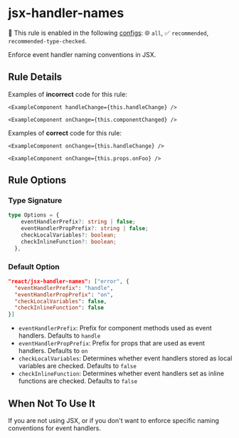 # jsx-handler-names

💼 This rule is enabled in the following [configs](/configs/): 🌐 `all`, ✅ `recommended`, `recommended-type-checked`.

<!-- end auto-generated rule header -->

Enforce event handler naming conventions in JSX.

## Rule Details

Examples of **incorrect** code for this rule:

```tsx
<ExampleComponent handleChange={this.handleChange} />
```

```tsx
<ExampleComponent onChange={this.componentChanged} />
```

Examples of **correct** code for this rule:

```tsx
<ExampleComponent onChange={this.handleChange} />
```

```tsx
<ExampleComponent onChange={this.props.onFoo} />
```

## Rule Options

### Type Signature

```ts
type Options = {
    eventHandlerPrefix?: string | false;
    eventHandlerPropPrefix?: string | false;
    checkLocalVariables?: boolean;
    checkInlineFunction?: boolean;
  },

```

### Default Option

```json
"react/jsx-handler-names": ["error", {
  "eventHandlerPrefix": "handle",
  "eventHandlerPropPrefix": "on",
  "checkLocalVariables": false,
  "checkInlineFunction": false
}]
```

- `eventHandlerPrefix`: Prefix for component methods used as event handlers. Defaults to `handle`
- `eventHandlerPropPrefix`: Prefix for props that are used as event handlers. Defaults to `on`
- `checkLocalVariables`: Determines whether event handlers stored as local variables are checked. Defaults to `false`
- `checkInlineFunction`: Determines whether event handlers set as inline functions are checked. Defaults to `false`

## When Not To Use It

If you are not using JSX, or if you don't want to enforce specific naming conventions for event handlers.
